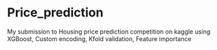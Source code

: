 # Price_prediction
My submission to Housing price prediction competition on kaggle using XGBoost, Custom encoding, Kfold validation, Feature importance
